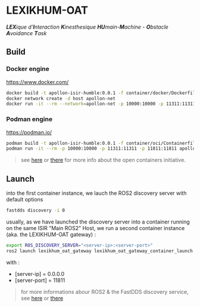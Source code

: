 # LEXIKHUM-OAT

***LEX**ique d'**I**nteraction **K**inesthesique **HU**main-**M**achine - **O**bstacle **A**voidance **T**ask*

## Build

### Docker engine
    
https://www.docker.com/

```bash
docker build -t apollon-isir-humble:0.0.1 -f container/docker/Dockerfile .
docker network create -d host apollon-net
docker run -it --rm --network=apollon-net -p 10000:10000 -p 11311:11311 -p 11811:11811 apollon-isir-humble:0.0.1 /bin/bash
```

### Podman engine

https://podman.io/ 

```bash
podman build -t apollon-isir-humble:0.0.1 -f container/oci/Containerfile .
podman run -it --rm -p 10000:10000 -p 11311:11311 -p 11811:11811 apollon-isir-humble:0.0.1 /bin/bash
```

> see [here](https://github.com/containers) or [there](https://opencontainers.org/) for more info about the open containers initiative.

## Launch

into the first container instance, we lauch the ROS2 discovery server with default options 

```bash
fastdds discovery -i 0
```

usually, as we have launched the discovery server into a container running on the same ISIR "Main ROS2" Host, we run a second container instance (aka. the LEXIKHUM-OAT gateway) :

```bash
export ROS_DISCOVERY_SERVER="<server-ip>:<server-port>"
ros2 launch lexikhum_oat_gateway lexikhum_oat_gateway_container_launch.py
```

with :

- [server-ip]   = 0.0.0.0 
- [server-port] = 11811

> for more informations abour ROS2 & the FastDDS discovery service, see [here](https://fast-dds.docs.eprosima.com/en/latest/fastdds/ros2/discovery_server/ros2_discovery_server.html) or [there](https://fast-dds.docs.eprosima.com/en/latest/fastdds/discovery/discovery_server.html)
